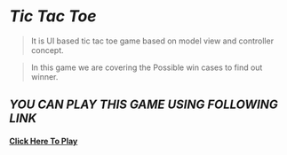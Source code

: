 # ***Tic Tac Toe***

> It is UI based tic tac toe game based on model view and controller concept.

> In this game we are covering the Possible win cases to find out winner.

## ***YOU CAN PLAY THIS GAME USING FOLLOWING LINK***
#### [Click Here To Play](https://ankurrai1.github.io/tic_tac_toe/)
